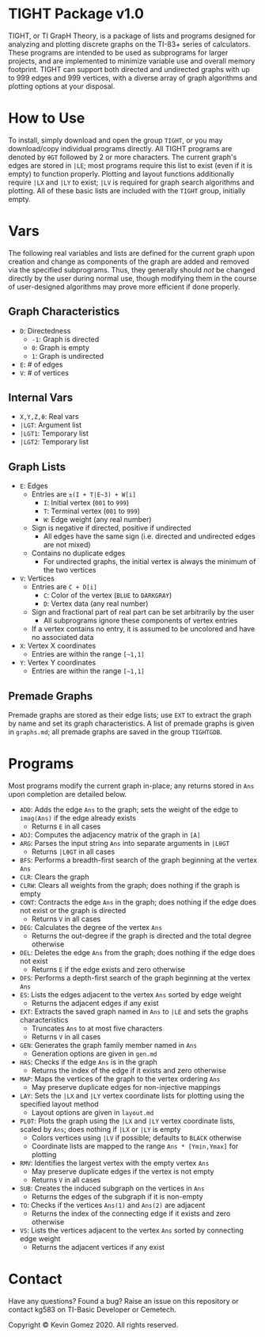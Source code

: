 # TIGHT Package v1.0
TIGHT, or TI GrapH Theory, is a package of lists and programs designed for analyzing and plotting discrete graphs on the TI-83+ series of calculators. These programs are intended to be used as subprograms for larger projects, and are implemented to minimize variable use and overall memory footprint. TIGHT can support both directed and undirected graphs with up to 999 edges and 999 vertices, with a diverse array of graph algorithms and plotting options at your disposal.

# How to Use

To install, simply download and open the group `TIGHT`, or you may download/copy individual programs directly. All TIGHT programs are denoted by `θGT` followed by 2 or more characters. The current graph's edges are stored in `|LE`; most programs require this list to exist (even if it is empty) to function properly. Plotting and layout functions additionally require `|LX` and `|LY` to exist; `|LV` is required for graph search algorithms and plotting. All of these basic lists are included with the `TIGHT` group, initially empty.

# Vars
The following real variables and lists are defined for the current graph upon creation and change as components of the graph are added and removed via the specified subprograms. Thus, they generally should _not_ be changed directly by the user during normal use, though modifying them in the course of user-designed algorithms may prove more efficient if done properly.

## Graph Characteristics
* `D`: Directedness
	* `-1`: Graph is directed
	* `0`: Graph is empty
	* `1`: Graph is undirected
* `E`: # of edges
* `V`: # of vertices

## Internal Vars
* `X,Y,Z,θ`: Real vars
* `|LGT`: Argument list
* `|LGT1`: Temporary list
* `|LGT2`: Temporary list

## Graph Lists
* `E`: Edges
	* Entries are `±(I + T|E~3) + W[i]`
		* `I`: Initial vertex (`001` to `999`)
		* `T`: Terminal vertex (`001` to `999`)
		* `W`: Edge weight (any real number)
	* Sign is negative if directed, positive if undirected
		* All edges have the same sign (i.e. directed and undirected edges are not mixed)
	* Contains no duplicate edges
		* For undirected graphs, the initial vertex is always the minimum of the two vertices
* `V`: Vertices
	* Entries are `C + D[i]`
		* `C`: Color of the vertex (`BLUE` to `DARKGRAY`)
		* `D`: Vertex data (any real number)
	* Sign and fractional part of real part can be set arbitrarily by the user
		* All subprograms ignore these components of vertex entries
	* If a vertex contains no entry, it is assumed to be uncolored and have no associated data
* `X`: Vertex X coordinates
	* Entries are within the range `[~1,1]`
* `Y`: Vertex Y coordinates
	* Entries are within the range `[~1,1]`

## Premade Graphs
Premade graphs are stored as their edge lists; use `EXT` to extract the graph by name and set its graph characteristics.
A list of premade graphs is given in `graphs.md`; all premade graphs are saved in the group `TIGHTGDB`.

# Programs
Most programs modify the current graph in-place; any returns stored in `Ans` upon completion are detailed below.
* `ADD`: Adds the edge `Ans` to the graph; sets the weight of the edge to `imag(Ans)` if the edge already exists
	* Returns `E` in all cases
* `ADJ`: Computes the adjacency matrix of the graph in `[A]`
* `ARG`: Parses the input string `Ans` into separate arguments in `|LθGT`
	* Returns `|LθGT` in all cases
* `BFS`: Performs a breadth-first search of the graph beginning at the vertex `Ans`
* `CLR`: Clears the graph
* `CLRW`: Clears all weights from the graph; does nothing if the graph is empty
* `CONT`: Contracts the edge `Ans` in the graph; does nothing if the edge does not exist or the graph is directed
	* Returns `V` in all cases
* `DEG`: Calculates the degree of the vertex `Ans`
	* Returns the out-degree if the graph is directed and the total degree otherwise
* `DEL`: Deletes the edge `Ans` from the graph; does nothing if the edge does not exist
  	* Returns `E` if the edge exists and zero otherwise
* `DFS`: Performs a depth-first search of the graph beginning at the vertex `Ans`
* `ES`: Lists the edges adjacent to the vertex `Ans` sorted by edge weight
	* Returns the adjacent edges if any exist
* `EXT`: Extracts the saved graph named in `Ans` to `|LE` and sets the graphs characteristics
	* Truncates `Ans` to at most five characters
	* Returns `V` in all cases
* `GEN`: Generates the graph family member named in `Ans`
	* Generation options are given in `gen.md`
* `HAS`: Checks if the edge `Ans` is in the graph
	* Returns the index of the edge if it exists and zero otherwise
* `MAP`: Maps the vertices of the graph to the vertex ordering `Ans`
	* May preserve duplicate edges for non-injective mappings
* `LAY`: Sets the `|LX` and `|LY` vertex coordinate lists for plotting using the specified layout method
	* Layout options are given in `layout.md`
* `PLOT`: Plots the graph using the `|LX` and `|LY` vertex coordinate lists, scaled by `Ans`; does nothing if `|LX` or `|LY` is empty
	* Colors vertices using `|LV` if possible; defaults to `BLACK` otherwise
	* Coordinate lists are mapped to the range `Ans * [Ymin,Ymax]` for plotting
* `RMV`: Identifies the largest vertex with the empty vertex `Ans`
	* May preserve duplicate edges if the vertex is not empty
	* Returns `V` in all cases
* `SUB`: Creates the induced subgraph on the vertices in `Ans`
	* Returns the edges of the subgraph if it is non-empty
* `TO`: Checks if the vertices `Ans(1)` and `Ans(2)` are adjacent
	* Returns the index of the connecting edge if it exists and zero otherwise
* `VS`: Lists the vertices adjacent to the vertex `Ans` sorted by connecting edge weight
	* Returns the adjacent vertices if any exist

# Contact
Have any questions? Found a bug?
Raise an issue on this repository or contact kg583 on TI-Basic Developer or Cemetech.

Copyright © Kevin Gomez 2020. All rights reserved.
